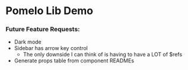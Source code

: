 # Pomelo Lib Demo

### Future Feature Requests:
- Dark mode
- Sidebar has arrow key control
    - The only downside I can think of is having to have a LOT of $refs
- Generate props table from component READMEs
